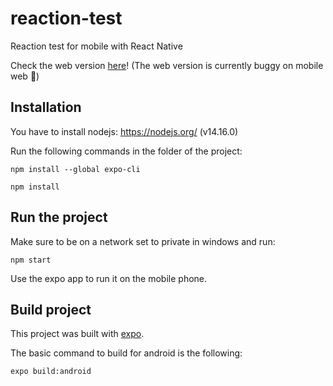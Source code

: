 # reaction-test

Reaction test for mobile with React Native

Check the web version [here](https://reaction-test.vercel.app/)! (The web version is currently buggy on mobile web 🤔)

## Installation

You have to install nodejs: https://nodejs.org/ (v14.16.0)

Run the following commands in the folder of the project:

`npm install --global expo-cli`

`npm install`

## Run the project

Make sure to be on a network set to private in windows and run:

`npm start`

Use the expo app to run it on the mobile phone.

## Build project

This project was built with [expo](https://expo.dev/).

The basic command to build for android is the following:

`expo build:android`

